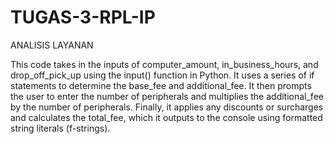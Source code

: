 # TUGAS-3-RPL-IP
ANALISIS LAYANAN

This code takes in the inputs of computer_amount, in_business_hours, and drop_off_pick_up using the input() function in Python. It uses a series of if statements to determine the base_fee and additional_fee. It then prompts the user to enter the number of peripherals and multiplies the additional_fee by the number of peripherals. Finally, it applies any discounts or surcharges and calculates the total_fee, which it outputs to the console using formatted string literals (f-strings).
